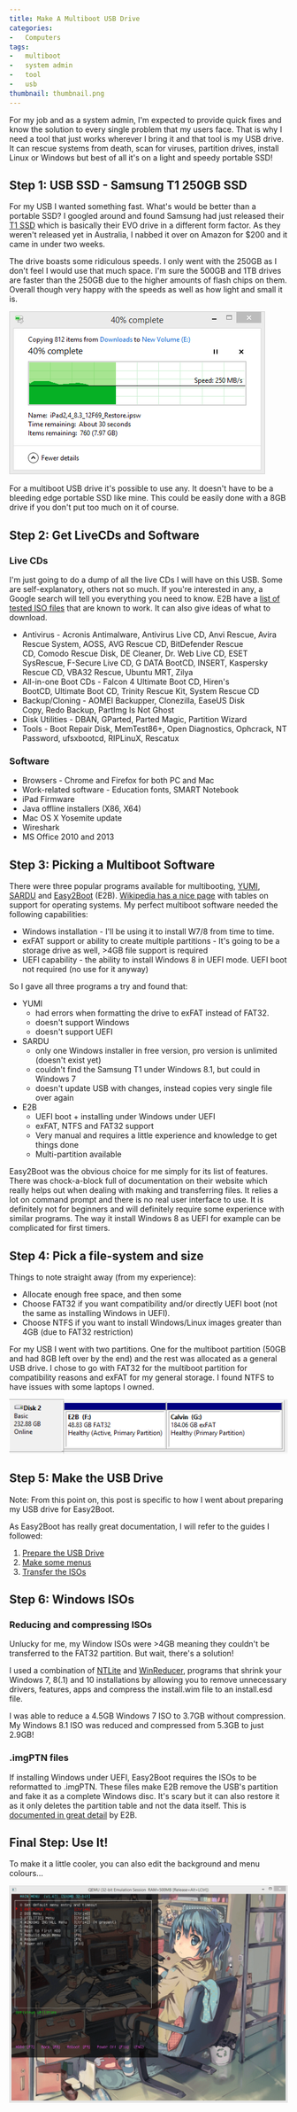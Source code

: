 ```yaml
---
title: Make A Multiboot USB Drive
categories:
-   Computers
tags:
-   multiboot
-   system admin
-   tool
-   usb
thumbnail: thumbnail.png
---
```


For my job and as a system admin, I'm expected to provide quick fixes and know the solution to every single problem that my users face. That is why I need a tool that just works wherever I bring it and that tool is my USB drive. It can rescue systems from death, scan for viruses, partition drives, install Linux or Windows but best of all it's on a light and speedy portable SSD!

<!-- more -->

## Step 1: USB SSD - Samsung T1 250GB SSD

For my USB I wanted something fast. What's would be better than a portable SSD? I googled around and found Samsung had just released their [T1 SSD](http://www.amazon.com/gp/product/B00RWXV8FE/ref=as_li_tl?ie=UTF8&camp=211189&creative=373489&creativeASIN=B00RWXV8FE&link_code=as3&tag=calbui-20&linkId=WEBJO6UAFPDJQW4N) which is basically their EVO drive in a different form factor. As they weren't released yet in Australia, I nabbed it over on Amazon for $200 and it came in under two weeks.

The drive boasts some ridiculous speeds. I only went with the 250GB as I don't feel I would use that much space. I'm sure the 500GB and 1TB drives are faster than the 250GB due to the higher amounts of flash chips on them. Overall though very happy with the speeds as well as how light and small it is.

![samsungt1](samsungt1.png)

For a multiboot USB drive it's possible to use any. It doesn't have to be a bleeding edge portable SSD like mine. This could be easily done with a 8GB drive if you don't put too much on it of course.

## Step 2: Get LiveCDs and Software

### Live CDs

I'm just going to do a dump of all the live CDs I will have on this USB. Some are self-explanatory, others not so much. If you're interested in any, a Google search will tell you everything you need to know. E2B have a [list of tested ISO files](http://www.easy2boot.com/add-payload-files/list-of-tested-payload-files/) that are known to work. It can also give ideas of what to download.

*   Antivirus - Acronis Antimalware, Antivirus Live CD, Anvi Rescue, Avira Rescue System, AOSS, AVG Rescue CD, BitDefender Rescue CD, Comodo Rescue Disk, DE Cleaner, Dr. Web Live CD, ESET SysRescue, F-Secure Live CD, G DATA BootCD, INSERT, Kaspersky Rescue CD, VBA32 Rescue, Ubuntu MRT, Zilya
*   All-in-one Boot CDs - Falcon 4 Ultimate Boot CD, Hiren's BootCD, Ultimate Boot CD, Trinity Rescue Kit, System Rescue CD
*   Backup/Cloning - AOMEI Backupper, Clonezilla, EaseUS Disk Copy, Redo Backup, PartImg Is Not Ghost
*   Disk Utilities - DBAN, GParted, Parted Magic, Partition Wizard
*   Tools - Boot Repair Disk, MemTest86+, Open Diagnostics, Ophcrack, NT Password, ufsxbootcd, RIPLinuX, Rescatux

### Software

*   Browsers - Chrome and Firefox for both PC and Mac
*   Work-related software - Education fonts, SMART Notebook
*   iPad Firmware
*   Java offline installers (X86, X64)
*   Mac OS X Yosemite update
*   Wireshark
*   MS Office 2010 and 2013

## Step 3: Picking a Multiboot Software

There were three popular programs available for multibooting, [YUMI](http://www.pendrivelinux.com/yumi-multiboot-usb-creator/), [SARDU](http://www.sarducd.it/) and [Easy2Boot](http://www.easy2boot.com/) (E2B). [Wikipedia has a nice page](http://en.wikipedia.org/wiki/List_of_tools_to_create_Live_USB_systems) with tables on support for operating systems. My perfect multiboot software needed the following capabilities:

*   Windows installation - I'll be using it to install W7/8 from time to time.
*   exFAT support or ability to create multiple partitions - It's going to be a storage drive as well, >4GB file support is required
*   UEFI capability - the ability to install Windows 8 in UEFI mode. UEFI boot not required (no use for it anyway)

So I gave all three programs a try and found that:

*   YUMI
    *   had errors when formatting the drive to exFAT instead of FAT32.
    *   doesn't support Windows
    *   doesn't support UEFI
*   SARDU
    *   only one Windows installer in free version, pro version is unlimited (doesn't exist yet)
    *   couldn't find the Samsung T1 under Windows 8.1, but could in Windows 7
    *   doesn't update USB with changes, instead copies very single file over again
*   E2B
    *   UEFI boot + installing under Windows under UEFI
    *   exFAT, NTFS and FAT32 support
    *   Very manual and requires a little experience and knowledge to get things done
    *   Multi-partition available

Easy2Boot was the obvious choice for me simply for its list of features. There was chock-a-block full of documentation on their website which really helps out when dealing with making and transferring files. It relies a lot on command prompt and there is no real user interface to use. It is definitely not for beginners and will definitely require some experience with similar programs. The way it install Windows 8 as UEFI for example can be complicated for first timers.

## Step 4: Pick a file-system and size

Things to note straight away (from my experience):

*   Allocate enough free space, and then some
*   Choose FAT32 if you want compatibility and/or directly UEFI boot (not the same as installing Windows in UEFI).
*   Choose NTFS if you want to install Windows/Linux images greater than 4GB (due to FAT32 restriction)

For my USB I went with two partitions. One for the multiboot partition (50GB and had 8GB left over by the end) and the rest was allocated as a general USB drive. I chose to go with FAT32 for the multiboot partition for compatibility reasons and exFAT for my general storage. I found NTFS to have issues with some laptops I owned.

[![hiren](hiren.png)](hiren.png)

## Step 5: Make the USB Drive

Note: From this point on, this post is specific to how I went about preparing my USB drive for Easy2Boot.

As Easy2Boot has really great documentation, I will refer to the guides I followed:

1.  [Prepare the USB Drive](http://www.easy2boot.com/make-an-easy2boot-usb-drive/make-and-e2b-usb-drive-using-rmprepusb/)
2.  [Make some menus](http://www.easy2boot.com/configuring-e2b/add-a-new-menu-folder/)
3.  [Transfer the ISOs](http://www.easy2boot.com/add-payload-files/)

## Step 6: Windows ISOs

### Reducing and compressing ISOs

Unlucky for me, my Window ISOs were >4GB meaning they couldn't be transferred to the FAT32 partition. But wait, there's a solution!

I used a combination of [NTLite](https://www.ntlite.com/) and [WinReducer](http://www.winreducer.net/), programs that shrink your Windows 7, 8(.1) and 10 installations by allowing you to remove unnecessary drivers, features, apps and compress the install.wim file to an install.esd file.

I was able to reduce a 4.5GB Windows 7 ISO to 3.7GB without compression. My Windows 8.1 ISO was reduced and compressed from 5.3GB to just 2.9GB!

### .imgPTN files

If installing Windows under UEFI, Easy2Boot requires the ISOs to be reformatted to .imgPTN. These files make E2B remove the USB's partition and fake it as a complete Windows disc. It's scary but it can also restore it as it only deletes the partition table and not the data itself. This is [documented in great detail](http://www.easy2boot.com/add-payload-files/makepartimage/) by E2B.

## Final Step: Use It!

To make it a little cooler, you can also edit the background and menu colours...

[![Capture](Capture-1024x795.png)](capture.png)
